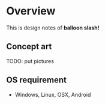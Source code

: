 # Overview

This is design notes of **balloon slash!**

## Concept art

TODO: put pictures

## OS requirement

* Windows, Linux, OSX, Android


